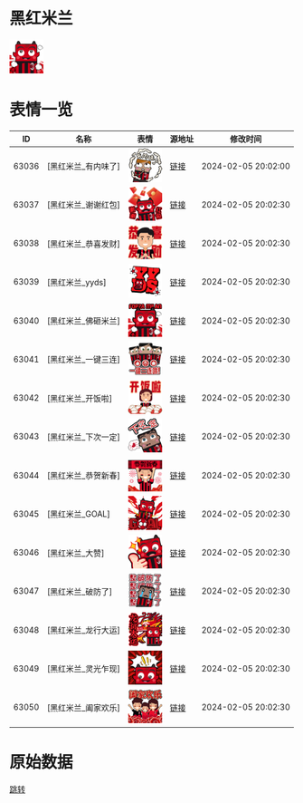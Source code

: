 # 黑红米兰

<img src="./cover.png" height="60" alt="cover" />

# 表情一览

|ID|名称|表情|源地址|修改时间|
|----|----|----|----|----|
|63036|[黑红米兰_有内味了]|<img src="./pic/063036_%5B黑红米兰_有内味了%5D.png" height="60" alt="有内味了"/>|[链接](https://i0.hdslb.com/bfs/garb/efd3f7a6e693c55448714b2fbfbfe5a05fc98ea6.png)|2024-02-05 20:02:00|
|63037|[黑红米兰_谢谢红包]|<img src="./pic/063037_%5B黑红米兰_谢谢红包%5D.png" height="60" alt="谢谢红包"/>|[链接](https://i0.hdslb.com/bfs/garb/48f269fbadf931aed7b650f5b5f20af15d5a0f1c.png)|2024-02-05 20:02:30|
|63038|[黑红米兰_恭喜发财]|<img src="./pic/063038_%5B黑红米兰_恭喜发财%5D.png" height="60" alt="恭喜发财"/>|[链接](https://i0.hdslb.com/bfs/garb/08ceb233713e3bbf0ebdc0556c89982f7360c88b.png)|2024-02-05 20:02:30|
|63039|[黑红米兰_yyds]|<img src="./pic/063039_%5B黑红米兰_yyds%5D.png" height="60" alt="yyds"/>|[链接](https://i0.hdslb.com/bfs/garb/d573b4935ba12dde092cf1240b5789e96df508ce.png)|2024-02-05 20:02:30|
|63040|[黑红米兰_佛砸米兰]|<img src="./pic/063040_%5B黑红米兰_佛砸米兰%5D.png" height="60" alt="佛砸米兰"/>|[链接](https://i0.hdslb.com/bfs/garb/c14756084c72bde0793e23986c523a35273f564d.png)|2024-02-05 20:02:30|
|63041|[黑红米兰_一键三连]|<img src="./pic/063041_%5B黑红米兰_一键三连%5D.png" height="60" alt="一键三连"/>|[链接](https://i0.hdslb.com/bfs/garb/6ca8ebca08c077dc5bc7a709b9482d6dd45abc4d.png)|2024-02-05 20:02:30|
|63042|[黑红米兰_开饭啦]|<img src="./pic/063042_%5B黑红米兰_开饭啦%5D.png" height="60" alt="开饭啦"/>|[链接](https://i0.hdslb.com/bfs/garb/959c3f89c9a22301684803b311a0bc678cdaef87.png)|2024-02-05 20:02:30|
|63043|[黑红米兰_下次一定]|<img src="./pic/063043_%5B黑红米兰_下次一定%5D.png" height="60" alt="下次一定"/>|[链接](https://i0.hdslb.com/bfs/garb/5eafe0e7e30ee82c48e4b2a596e076ba0e0ad79e.png)|2024-02-05 20:02:30|
|63044|[黑红米兰_恭贺新春]|<img src="./pic/063044_%5B黑红米兰_恭贺新春%5D.png" height="60" alt="恭贺新春"/>|[链接](https://i0.hdslb.com/bfs/garb/79bd72916cceb407675d37dd1625a89a6e00a724.png)|2024-02-05 20:02:30|
|63045|[黑红米兰_GOAL]|<img src="./pic/063045_%5B黑红米兰_GOAL%5D.png" height="60" alt="GOAL"/>|[链接](https://i0.hdslb.com/bfs/garb/f22f4bfcfcf29c5b54b68d5e62e251b5cc232bde.png)|2024-02-05 20:02:30|
|63046|[黑红米兰_大赞]|<img src="./pic/063046_%5B黑红米兰_大赞%5D.png" height="60" alt="大赞"/>|[链接](https://i0.hdslb.com/bfs/garb/f805a50646405b7b991a0b6c5cd7518c2a4191dd.png)|2024-02-05 20:02:30|
|63047|[黑红米兰_破防了]|<img src="./pic/063047_%5B黑红米兰_破防了%5D.png" height="60" alt="破防了"/>|[链接](https://i0.hdslb.com/bfs/garb/10228f45b69cce05f244b15b7cf534b44ed8add5.png)|2024-02-05 20:02:30|
|63048|[黑红米兰_龙行大运]|<img src="./pic/063048_%5B黑红米兰_龙行大运%5D.png" height="60" alt="龙行大运"/>|[链接](https://i0.hdslb.com/bfs/garb/f99e4525c364ee91e80780407f7a20221972b253.png)|2024-02-05 20:02:30|
|63049|[黑红米兰_灵光乍现]|<img src="./pic/063049_%5B黑红米兰_灵光乍现%5D.png" height="60" alt="灵光乍现"/>|[链接](https://i0.hdslb.com/bfs/garb/c177fe803a941431a00ed6a9eb0ff9726489e6d4.png)|2024-02-05 20:02:30|
|63050|[黑红米兰_阖家欢乐]|<img src="./pic/063050_%5B黑红米兰_阖家欢乐%5D.png" height="60" alt="阖家欢乐"/>|[链接](https://i0.hdslb.com/bfs/garb/01f212eccdfb7498ab64c0a28618dc05f63585e0.png)|2024-02-05 20:02:30|

# 原始数据

[跳转](./raw.json)

